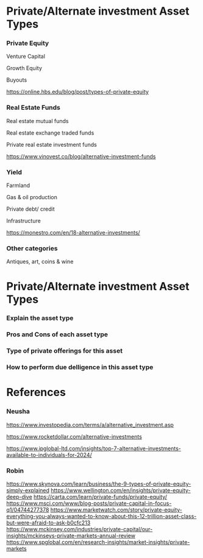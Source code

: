 # Private/Alternate investment Asset Types

### Private Equity

Venture Capital

Growth Equity

Buyouts

https://online.hbs.edu/blog/post/types-of-private-equity 


### Real Estate Funds

Real estate mutual funds

Real estate exchange traded funds

Private real estate investment funds

https://www.vinovest.co/blog/alternative-investment-funds

### Yield

Farmland

Gas & oil production

Private debt/ credit

Infrastructure

https://monestro.com/en/18-alternative-investments/

### Other categories

Antiques, art, coins & wine

# Private/Alternate investment Asset Types

### Explain the asset type
### Pros and Cons of each asset type
### Type of private offerings for this asset
### How to perform due delligence in this asset type

# References

### Neusha
https://www.investopedia.com/terms/a/alternative_investment.asp

https://www.rocketdollar.com/alternative-investments



https://www.ipglobal-ltd.com/insights/top-7-alternative-investments-available-to-individuals-for-2024/




### Robin
https://www.skynova.com/learn/business/the-9-types-of-private-equity-simply-explained
https://www.wellington.com/en/insights/private-equity-deep-dive
https://carta.com/learn/private-funds/private-equity/
https://www.msci.com/www/blog-posts/private-capital-in-focus-q1/04744277378
https://www.marketwatch.com/story/private-equity-everything-you-always-wanted-to-know-about-this-12-trillion-asset-class-but-were-afraid-to-ask-b0cfc213
https://www.mckinsey.com/industries/private-capital/our-insights/mckinseys-private-markets-annual-review
https://www.spglobal.com/en/research-insights/market-insights/private-markets
